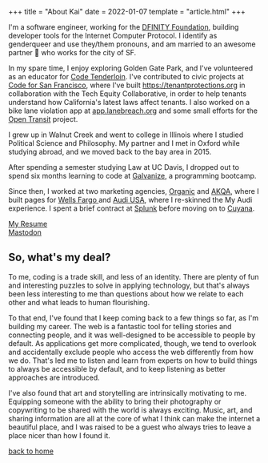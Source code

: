 +++
title = "About Kai"
date = 2022-01-07
template = "article.html"
+++

I'm a software engineer, working for the
<a href="https://dfinity.org">DFINITY Foundation</a>, building developer tools for the Internet Computer Protocol. I identify as
genderqueer and use they/them pronouns, and am married to an awesome
partner 🥰 who works for the city of SF.

In my spare time, I enjoy exploring Golden Gate Park, and I've volunteered
as an educator for
<a href="https://www.codetenderloin.org/">Code Tenderloin</a>. I've
contributed to civic projects at
<a href="https://codeforsanfrancisco.org/">Code for San Francisco</a>,
where I've built
<a href="https://tenantprotections.org">
https://tenantprotections.org
</a>
in collaboration with the Tech Equity Collaborative, in order to help
tenants understand how California's latest laws affect tenants. I also
worked on a bike lane violation app at
<a href="https://app.lanebreach.org">app.lanebreach.org</a> and some
small efforts for the
<a href="https://muni.opentransit.city/">Open Transit</a> project.

I grew up in Walnut Creek and went to college in Illinois where I
studied Political Science and Philosophy. My partner and I met in Oxford
while studying abroad, and we moved back to the bay area in 2015.

After spending a semester studying Law at UC Davis, I dropped out to
spend six months learning to code at
<a href="https://www.galvanize.com/">Galvanize</a>, a programming
bootcamp.

Since then, I worked at two marketing agencies,
<a href="https://www.organic.com/home">Organic</a> and
<a href="https://www.akqa.com/">AKQA</a>, where I built pages for
<a href="https://welcome.wf.com/get-college-ready-tracker">
Wells Fargo
</a>
and <a href="https://www.audiusa.com/myaudi">Audi USA</a>, where I
re-skinned the My Audi experience. I spent a brief contract at
<a href="https://www.splunk.com/">Splunk</a> before moving on to
<a href="https://www.cuyana.com">Cuyana</a>.

<a href="https://docs.google.com/document/d/17bodJJkgD76tYKhIOg-cEJlXrRGoOWpcKzUobClP5y8/edit?usp=sharing">
  My Resume
</a>
<br />
<a rel="me" href="https://sfba.social/@kaipeacock">
  Mastodon
</a>

## So, what's my deal?

To me, coding is a trade skill, and less of an identity. There are plenty of fun and interesting puzzles to solve in applying technology, but that's always been less interesting to me than questions about how we relate to each other and what leads to human flourishing.

To that end, I've found that I keep coming back to a few things so far, as I'm building my career. The web is a fantastic tool for telling stories and connecting people, and it was well-designed to be accessible to people by default. As applications get more complicated, though, we tend to overlook and accidentally exclude people who access the web differently from how we do. That's led me to listen and learn from experts on how to build things to always be accessible by default, and to keep listening as better approaches are introduced.

I've also found that art and storytelling are intrinsically motivating to me. Equipping someone with the ability to bring their photography or copywriting to be shared with the world is always exciting. Music, art, and sharing information are all at the core of what I think can make the internet a beautiful place, and I was raised to be a guest who always tries to leave a place nicer than how I found it.

[back to home](/)
